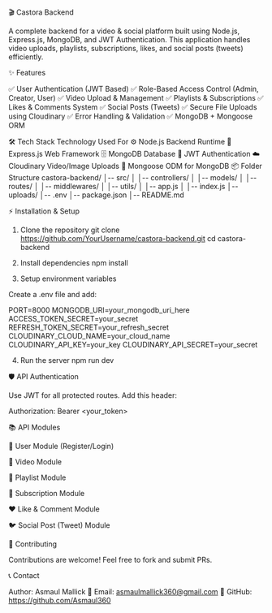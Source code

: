 🎬 Castora Backend

A complete backend for a video & social platform built using Node.js, Express.js, MongoDB, and JWT Authentication. This application handles video uploads, playlists, subscriptions, likes, and social posts (tweets) efficiently.

✨ Features

✅ User Authentication (JWT Based)
✅ Role-Based Access Control (Admin, Creator, User)
✅ Video Upload & Management
✅ Playlists & Subscriptions
✅ Likes & Comments System
✅ Social Posts (Tweets)
✅ Secure File Uploads using Cloudinary
✅ Error Handling & Validation
✅ MongoDB + Mongoose ORM

🛠️ Tech Stack
Technology Used For
⚙️ Node.js Backend Runtime
🚀 Express.js Web Framework
🗄️ MongoDB Database
🔐 JWT Authentication
☁️ Cloudinary Video/Image Uploads
🔧 Mongoose ODM for MongoDB
📦 Folder Structure
castora-backend/
│-- src/
│ │-- controllers/
│ │-- models/
│ │-- routes/
│ │-- middlewares/
│ │-- utils/
│ │-- app.js
│ │-- index.js
│-- uploads/
│-- .env
│-- package.json
│-- README.md

⚡ Installation & Setup

1. Clone the repository
   git clone https://github.com/YourUsername/castora-backend.git
   cd castora-backend

2. Install dependencies
   npm install

3. Setup environment variables

Create a .env file and add:

PORT=8000
MONGODB_URI=your_mongodb_uri_here
ACCESS_TOKEN_SECRET=your_secret
REFRESH_TOKEN_SECRET=your_refresh_secret
CLOUDINARY_CLOUD_NAME=your_cloud_name
CLOUDINARY_API_KEY=your_key
CLOUDINARY_API_SECRET=your_secret

4. Run the server
   npm run dev

🛡️ API Authentication

Use JWT for all protected routes.
Add this header:

Authorization: Bearer <your_token>

📚 API Modules

👤 User Module (Register/Login)

🎥 Video Module

📂 Playlist Module

🔔 Subscription Module

❤️ Like & Comment Module

🐦 Social Post (Tweet) Module

🤝 Contributing

Contributions are welcome! Feel free to fork and submit PRs.

📞 Contact

Author: Asmaul Mallick
📧 Email: asmaulmallick360@gmail.com
🔗 GitHub: https://github.com/Asmaul360

